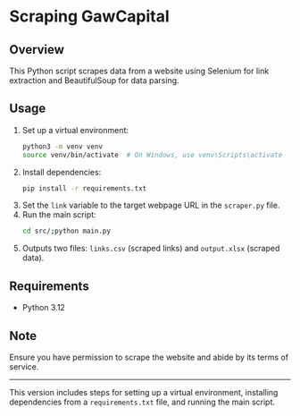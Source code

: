 #  Scraping GawCapital

## Overview
This Python script scrapes data from a website using Selenium for link extraction and BeautifulSoup for data parsing.

## Usage
1. Set up a virtual environment:
    ```bash
    python3 -m venv venv
    source venv/bin/activate  # On Windows, use venv\Scripts\activate
    ```
2. Install dependencies:
    ```bash
    pip install -r requirements.txt
    ```
3. Set the `link` variable to the target webpage URL in the `scraper.py` file.
4. Run the main script:
    ```bash
    cd src/;python main.py
    ```
5. Outputs two files: `links.csv` (scraped links) and `output.xlsx` (scraped data).

## Requirements
- Python 3.12

## Note
Ensure you have permission to scrape the website and abide by its terms of service.

---

This version includes steps for setting up a virtual environment, installing dependencies from a `requirements.txt` file, and running the main script.
